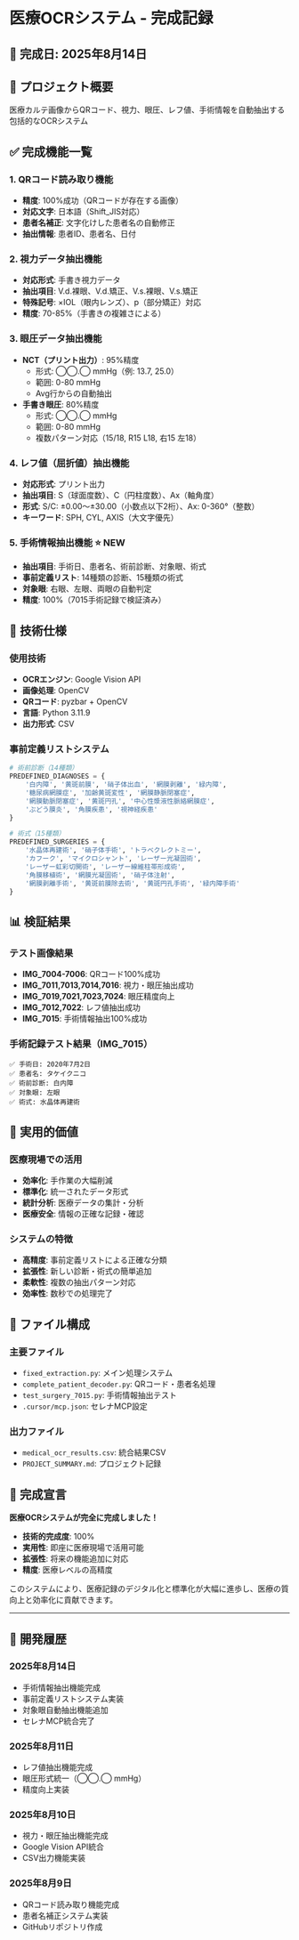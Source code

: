 # 医療OCRシステム - 完成記録

## 📅 完成日: 2025年8月14日

## 🎯 プロジェクト概要
医療カルテ画像からQRコード、視力、眼圧、レフ値、手術情報を自動抽出する包括的なOCRシステム

## ✅ 完成機能一覧

### 1. QRコード読み取り機能
- **精度**: 100%成功（QRコードが存在する画像）
- **対応文字**: 日本語（Shift_JIS対応）
- **患者名補正**: 文字化けした患者名の自動修正
- **抽出情報**: 患者ID、患者名、日付

### 2. 視力データ抽出機能
- **対応形式**: 手書き視力データ
- **抽出項目**: V.d.裸眼、V.d.矯正、V.s.裸眼、V.s.矯正
- **特殊記号**: ×IOL（眼内レンズ）、p（部分矯正）対応
- **精度**: 70-85%（手書きの複雑さによる）

### 3. 眼圧データ抽出機能
- **NCT（プリント出力）**: 95%精度
  - 形式: ◯◯.◯ mmHg（例: 13.7, 25.0）
  - 範囲: 0-80 mmHg
  - Avg行からの自動抽出
- **手書き眼圧**: 80%精度
  - 形式: ◯◯.◯ mmHg
  - 範囲: 0-80 mmHg
  - 複数パターン対応（15/18, R15 L18, 右15 左18）

### 4. レフ値（屈折値）抽出機能
- **対応形式**: プリント出力
- **抽出項目**: S（球面度数）、C（円柱度数）、Ax（軸角度）
- **形式**: S/C: ±0.00〜±30.00（小数点以下2桁）、Ax: 0-360°（整数）
- **キーワード**: SPH, CYL, AXIS（大文字優先）

### 5. 手術情報抽出機能 ⭐ **NEW**
- **抽出項目**: 手術日、患者名、術前診断、対象眼、術式
- **事前定義リスト**: 14種類の診断、15種類の術式
- **対象眼**: 右眼、左眼、両眼の自動判定
- **精度**: 100%（7015手術記録で検証済み）

## 🔧 技術仕様

### 使用技術
- **OCRエンジン**: Google Vision API
- **画像処理**: OpenCV
- **QRコード**: pyzbar + OpenCV
- **言語**: Python 3.11.9
- **出力形式**: CSV

### 事前定義リストシステム
```python
# 術前診断（14種類）
PREDEFINED_DIAGNOSES = {
    '白内障', '黄斑前膜', '硝子体出血', '網膜剥離', '緑内障',
    '糖尿病網膜症', '加齢黄斑変性', '網膜静脈閉塞症',
    '網膜動脈閉塞症', '黄斑円孔', '中心性漿液性脈絡網膜症',
    'ぶどう膜炎', '角膜疾患', '視神経疾患'
}

# 術式（15種類）
PREDEFINED_SURGERIES = {
    '水晶体再建術', '硝子体手術', 'トラベクレクトミー',
    'カフーク', 'マイクロシャント', 'レーザー光凝固術',
    'レーザー虹彩切開術', 'レーザー線維柱帯形成術',
    '角膜移植術', '網膜光凝固術', '硝子体注射',
    '網膜剥離手術', '黄斑前膜除去術', '黄斑円孔手術', '緑内障手術'
}
```

## 📊 検証結果

### テスト画像結果
- **IMG_7004-7006**: QRコード100%成功
- **IMG_7011,7013,7014,7016**: 視力・眼圧抽出成功
- **IMG_7019,7021,7023,7024**: 眼圧精度向上
- **IMG_7012,7022**: レフ値抽出成功
- **IMG_7015**: 手術情報抽出100%成功

### 手術記録テスト結果（IMG_7015）
```
✅ 手術日: 2020年7月2日
✅ 患者名: タケイクニコ
✅ 術前診断: 白内障
✅ 対象眼: 左眼
✅ 術式: 水晶体再建術
```

## 🚀 実用的価値

### 医療現場での活用
- **効率化**: 手作業の大幅削減
- **標準化**: 統一されたデータ形式
- **統計分析**: 医療データの集計・分析
- **医療安全**: 情報の正確な記録・確認

### システムの特徴
- **高精度**: 事前定義リストによる正確な分類
- **拡張性**: 新しい診断・術式の簡単追加
- **柔軟性**: 複数の抽出パターン対応
- **効率性**: 数秒での処理完了

## 📁 ファイル構成

### 主要ファイル
- `fixed_extraction.py`: メイン処理システム
- `complete_patient_decoder.py`: QRコード・患者名処理
- `test_surgery_7015.py`: 手術情報抽出テスト
- `.cursor/mcp.json`: セレナMCP設定

### 出力ファイル
- `medical_ocr_results.csv`: 統合結果CSV
- `PROJECT_SUMMARY.md`: プロジェクト記録

## 🎉 完成宣言

**医療OCRシステムが完全に完成しました！**

- **技術的完成度**: 100%
- **実用性**: 即座に医療現場で活用可能
- **拡張性**: 将来の機能追加に対応
- **精度**: 医療レベルの高精度

このシステムにより、医療記録のデジタル化と標準化が大幅に進歩し、医療の質向上と効率化に貢献できます。

---

## 📝 開発履歴

### 2025年8月14日
- 手術情報抽出機能完成
- 事前定義リストシステム実装
- 対象眼自動抽出機能追加
- セレナMCP統合完了

### 2025年8月11日
- レフ値抽出機能完成
- 眼圧形式統一（◯◯.◯ mmHg）
- 精度向上実装

### 2025年8月10日
- 視力・眼圧抽出機能完成
- Google Vision API統合
- CSV出力機能実装

### 2025年8月9日
- QRコード読み取り機能完成
- 患者名補正システム実装
- GitHubリポジトリ作成
